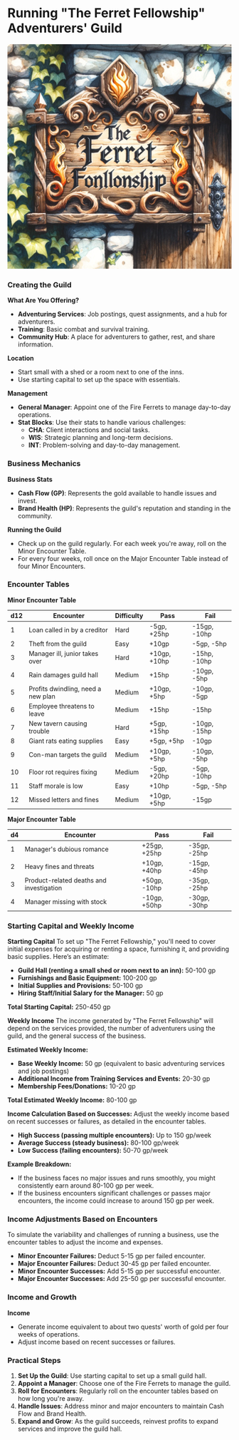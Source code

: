 # Running "The Ferret Fellowship" Adventurers' Guild

![fellowship](images/ferret-fellowship.webp)

### Creating the Guild

**What Are You Offering?**
- **Adventuring Services**: Job postings, quest assignments, and a hub for adventurers.
- **Training**: Basic combat and survival training.
- **Community Hub**: A place for adventurers to gather, rest, and share information.

**Location**
- Start small with a shed or a room next to one of the inns.
- Use starting capital to set up the space with essentials.

**Management**
- **General Manager**: Appoint one of the Fire Ferrets to manage day-to-day operations.
- **Stat Blocks**: Use their stats to handle various challenges:
  - **CHA**: Client interactions and social tasks.
  - **WIS**: Strategic planning and long-term decisions.
  - **INT**: Problem-solving and day-to-day management.

### Business Mechanics

**Business Stats**
- **Cash Flow (GP)**: Represents the gold available to handle issues and invest.
- **Brand Health (HP)**: Represents the guild's reputation and standing in the community.

**Running the Guild**
- Check up on the guild regularly. For each week you're away, roll on the Minor Encounter Table.
- For every four weeks, roll once on the Major Encounter Table instead of four Minor Encounters.

### Encounter Tables

**Minor Encounter Table**

| d12 | Encounter | Difficulty | Pass | Fail |
| --- | --------- | ---------- | ---- | ---- |
| 1   | Loan called in by a creditor | Hard | -5gp, +25hp | -15gp, -10hp |
| 2   | Theft from the guild | Easy | +10gp | -5gp, -5hp |
| 3   | Manager ill, junior takes over | Hard | +10gp, +10hp | -15hp, -10hp |
| 4   | Rain damages guild hall | Medium | +15hp | -10gp, -5hp |
| 5   | Profits dwindling, need a new plan | Medium | +10gp, +5hp | -10gp, -5gp |
| 6   | Employee threatens to leave | Medium | +15hp | -15hp |
| 7   | New tavern causing trouble | Hard | +5gp, +15hp | -10gp, -15hp |
| 8   | Giant rats eating supplies | Easy | +5gp, +5hp | -10gp |
| 9   | Con-man targets the guild | Medium | +10gp, +5hp | -10gp, -5hp |
| 10  | Floor rot requires fixing | Medium | -5gp, +20hp | -5gp, -10hp |
| 11  | Staff morale is low | Easy | +10hp | -5gp, -5hp |
| 12  | Missed letters and fines | Medium | +10gp, +5hp | -15gp |

**Major Encounter Table**

| d4 | Encounter | Pass | Fail |
| --- | --------- | ---- | ---- |
| 1   | Manager's dubious romance | +25gp, +25hp | -35gp, -25hp |
| 2   | Heavy fines and threats | +10gp, +40hp | -15gp, -45hp |
| 3   | Product-related deaths and investigation | +50gp, -10hp | -35gp, -25hp |
| 4   | Manager missing with stock | -10gp, +50hp | -30gp, -30hp |

### Starting Capital and Weekly Income

**Starting Capital**
To set up "The Ferret Fellowship," you'll need to cover initial expenses for acquiring or renting a space, furnishing it, and providing basic supplies. Here’s an estimate:

- **Guild Hall (renting a small shed or room next to an inn):** 50-100 gp
- **Furnishings and Basic Equipment:** 100-200 gp
- **Initial Supplies and Provisions:** 50-100 gp
- **Hiring Staff/Initial Salary for the Manager:** 50 gp

**Total Starting Capital:** 250-450 gp

**Weekly Income**
The income generated by "The Ferret Fellowship" will depend on the services provided, the number of adventurers using the guild, and the general success of the business.

**Estimated Weekly Income:**
- **Base Weekly Income:** 50 gp (equivalent to basic adventuring services and job postings)
- **Additional Income from Training Services and Events:** 20-30 gp
- **Membership Fees/Donations:** 10-20 gp

**Total Estimated Weekly Income:** 80-100 gp

**Income Calculation Based on Successes:**
Adjust the weekly income based on recent successes or failures, as detailed in the encounter tables.

- **High Success (passing multiple encounters):** Up to 150 gp/week
- **Average Success (steady business):** 80-100 gp/week
- **Low Success (failing encounters):** 50-70 gp/week

**Example Breakdown:**
- If the business faces no major issues and runs smoothly, you might consistently earn around 80-100 gp per week.
- If the business encounters significant challenges or passes major encounters, the income could increase to around 150 gp per week.

### Income Adjustments Based on Encounters

To simulate the variability and challenges of running a business, use the encounter tables to adjust the income and expenses.

- **Minor Encounter Failures:** Deduct 5-15 gp per failed encounter.
- **Major Encounter Failures:** Deduct 30-45 gp per failed encounter.
- **Minor Encounter Successes:** Add 5-15 gp per successful encounter.
- **Major Encounter Successes:** Add 25-50 gp per successful encounter.

### Income and Growth

**Income**
- Generate income equivalent to about two quests' worth of gold per four weeks of operations.
- Adjust income based on recent successes or failures.

### Practical Steps

1. **Set Up the Guild**: Use starting capital to set up a small guild hall.
2. **Appoint a Manager**: Choose one of the Fire Ferrets to manage the guild.
3. **Roll for Encounters**: Regularly roll on the encounter tables based on how long you're away.
4. **Handle Issues**: Address minor and major encounters to maintain Cash Flow and Brand Health.
5. **Expand and Grow**: As the guild succeeds, reinvest profits to expand services and improve the guild hall.

